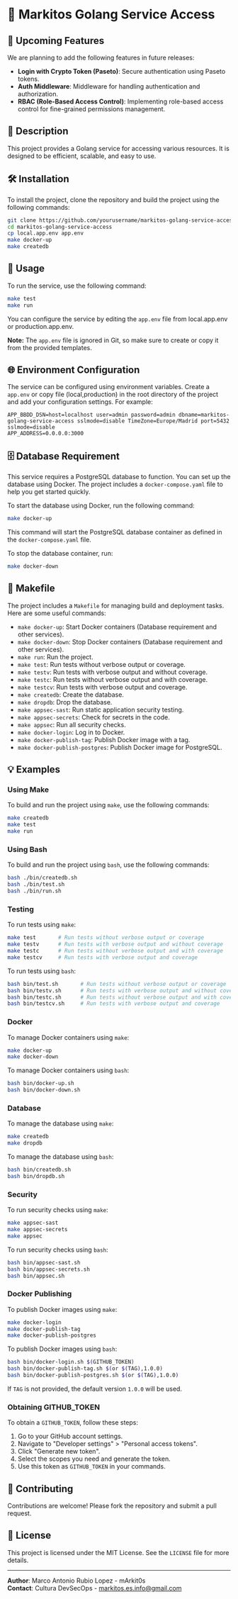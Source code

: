 # 🚀 Markitos Golang Service Access

## 🔮 Upcoming Features
We are planning to add the following features in future releases:

- **Login with Crypto Token (Paseto)**: Secure authentication using Paseto tokens.
- **Auth Middleware**: Middleware for handling authentication and authorization.
- **RBAC (Role-Based Access Control)**: Implementing role-based access control for fine-grained permissions management.


## 📖 Description
This project provides a Golang service for accessing various resources. It is designed to be efficient, scalable, and easy to use.

## 🛠️ Installation
To install the project, clone the repository and build the project using the following commands:

```bash
git clone https://github.com/yourusername/markitos-golang-service-access.git
cd markitos-golang-service-access
cp local.app.env app.env
make docker-up
make createdb
```

## 🚀 Usage
To run the service, use the following command:

```bash
make test
make run
```

You can configure the service by editing the `app.env` file from local.app.env or production.app.env.

**Note:** The `app.env` file is ignored in Git, so make sure to create or copy it from the provided templates.

## 🌐 Environment Configuration
The service can be configured using environment variables. Create a `app.env` or copy file (local,production) in the root directory of the project and add your configuration settings. For example:

```env
APP_BBDD_DSN=host=localhost user=admin password=admin dbname=markitos-golang-service-access sslmode=disable TimeZone=Europe/Madrid port=5432 sslmode=disable
APP_ADDRESS=0.0.0.0:3000
```

## 🗄️ Database Requirement
This service requires a PostgreSQL database to function. You can set up the database using Docker. The project includes a `docker-compose.yaml` file to help you get started quickly.

To start the database using Docker, run the following command:

```bash
make docker-up
```

This command will start the PostgreSQL database container as defined in the `docker-compose.yaml` file.

To stop the database container, run:

```bash
make docker-down
```

## 📜 Makefile
The project includes a `Makefile` for managing build and deployment tasks. Here are some useful commands:

- `make docker-up`: Start Docker containers (Database requirement and other services).
- `make docker-down`: Stop Docker containers (Database requirement and other services).
- `make run`: Run the project.
- `make test`: Run tests without verbose output or coverage.
- `make testv`: Run tests with verbose output and without coverage.
- `make testc`: Run tests without verbose output and with coverage.
- `make testcv`: Run tests with verbose output and coverage.
- `make createdb`: Create the database.
- `make dropdb`: Drop the database.
- `make appsec-sast`: Run static application security testing.
- `make appsec-secrets`: Check for secrets in the code.
- `make appsec`: Run all security checks.
- `make docker-login`: Log in to Docker.
- `make docker-publish-tag`: Publish Docker image with a tag.
- `make docker-publish-postgres`: Publish Docker image for PostgreSQL.

## 💡 Examples

### Using Make
To build and run the project using `make`, use the following commands:

```bash
make createdb
make test
make run
```

### Using Bash
To build and run the project using `bash`, use the following commands:

```bash
bash ./bin/createdb.sh
bash ./bin/test.sh
bash ./bin/run.sh
```

### Testing
To run tests using `make`:

```bash
make test       # Run tests without verbose output or coverage
make testv      # Run tests with verbose output and without coverage
make testc      # Run tests without verbose output and with coverage
make testcv     # Run tests with verbose output and coverage
```

To run tests using `bash`:

```bash
bash bin/test.sh       # Run tests without verbose output or coverage
bash bin/testv.sh      # Run tests with verbose output and without coverage
bash bin/testc.sh      # Run tests without verbose output and with coverage
bash bin/testcv.sh     # Run tests with verbose output and coverage
```

### Docker
To manage Docker containers using `make`:

```bash
make docker-up
make docker-down
```

To manage Docker containers using `bash`:

```bash
bash bin/docker-up.sh
bash bin/docker-down.sh
```

### Database
To manage the database using `make`:

```bash
make createdb
make dropdb
```

To manage the database using `bash`:

```bash
bash bin/createdb.sh
bash bin/dropdb.sh
```

### Security
To run security checks using `make`:

```bash
make appsec-sast
make appsec-secrets
make appsec
```

To run security checks using `bash`:

```bash
bash bin/appsec-sast.sh
bash bin/appsec-secrets.sh
bash bin/appsec.sh
```

### Docker Publishing
To publish Docker images using `make`:

```bash
make docker-login
make docker-publish-tag
make docker-publish-postgres
```

To publish Docker images using `bash`:

```bash
bash bin/docker-login.sh $(GITHUB_TOKEN)
bash bin/docker-publish-tag.sh $(or $(TAG),1.0.0)
bash bin/docker-publish-postgres.sh $(or $(TAG),1.0.0)
```

If `TAG` is not provided, the default version `1.0.0` will be used.

### Obtaining GITHUB_TOKEN
To obtain a `GITHUB_TOKEN`, follow these steps:

1. Go to your GitHub account settings.
2. Navigate to "Developer settings" > "Personal access tokens".
3. Click "Generate new token".
4. Select the scopes you need and generate the token.
5. Use this token as `GITHUB_TOKEN` in your commands.

## 🤝 Contributing
Contributions are welcome! Please fork the repository and submit a pull request.

## 📜 License
This project is licensed under the MIT License. See the `LICENSE` file for more details.

---

**Author**: Marco Antonio Rubio Lopez - mArkit0s  
**Contact**: Cultura DevSecOps - markitos.es.info@gmail.com
